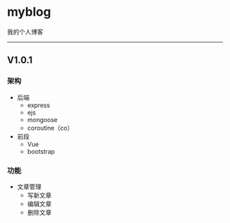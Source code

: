 # myblog
我的个人博客
***
## V1.0.1
### 架构
* 后端
    - express
    - ejs
    - mongoose
    - coroutine（co）
* 前段
    - Vue
    - bootstrap

### 功能
* 文章管理
    - 写新文章
    - 编辑文章
    - 删除文章 